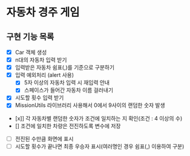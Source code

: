 # 자동차 경주 게임

## 구현 기능 목록

- [x] Car 객체 생성
- [x] n대의 자동차 입력 받기
- [x] 입력받은 자동차 쉼표(,)를 기준으로 구분하기
- [x] 입력 예외처리 (alert 사용)
  - [x] 5자 이상의 자동차 입력 시 재입력 안내
  - [x] 스페이스가 들어간 자동차 이름 걸러내기
- [x] 시도할 횟수 입력 받기
- [x] MissionUtils 라이브러리 사용해서 0에서 9사이의 랜덤한 숫자 발생
- [x]] 각 자동차별 랜덤한 숫자가 조건에 일치하는 지 확인(조건 : 4 이상의 수)
- [] 조건에 일치한 차량은 전진하도록 변수에 저장
- [ ] 전진된 수만큼 화면에 표시
- [ ] 시도할 횟수가 끝나면 최종 우승자 표시(여러명인 경우 쉼표(,) 이용하여 구분)
